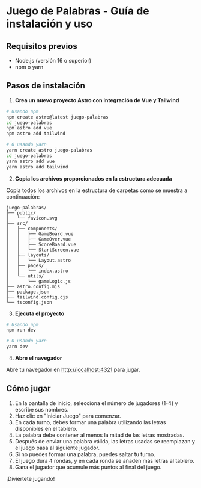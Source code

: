 # Juego de Palabras - Guía de instalación y uso

## Requisitos previos
- Node.js (versión 16 o superior)
- npm o yarn

## Pasos de instalación

1. **Crea un nuevo proyecto Astro con integración de Vue y Tailwind**

```bash
# Usando npm
npm create astro@latest juego-palabras
cd juego-palabras
npm astro add vue
npm astro add tailwind

# O usando yarn
yarn create astro juego-palabras
cd juego-palabras
yarn astro add vue
yarn astro add tailwind
```

2. **Copia los archivos proporcionados en la estructura adecuada**

Copia todos los archivos en la estructura de carpetas como se muestra a continuación:

```
juego-palabras/
├── public/
│   └── favicon.svg
├── src/
│   ├── components/
│   │   ├── GameBoard.vue
│   │   ├── GameOver.vue
│   │   ├── ScoreBoard.vue
│   │   └── StartScreen.vue
│   ├── layouts/
│   │   └── Layout.astro
│   ├── pages/
│   │   └── index.astro
│   └── utils/
│       └── gameLogic.js
├── astro.config.mjs
├── package.json
├── tailwind.config.cjs
└── tsconfig.json
```

3. **Ejecuta el proyecto**

```bash
# Usando npm
npm run dev

# O usando yarn
yarn dev
```

4. **Abre el navegador**

Abre tu navegador en [http://localhost:4321](http://localhost:4321) para jugar.

## Cómo jugar

1. En la pantalla de inicio, selecciona el número de jugadores (1-4) y escribe sus nombres.
2. Haz clic en "Iniciar Juego" para comenzar.
3. En cada turno, debes formar una palabra utilizando las letras disponibles en el tablero.
4. La palabra debe contener al menos la mitad de las letras mostradas.
5. Después de enviar una palabra válida, las letras usadas se reemplazan y el juego pasa al siguiente jugador.
6. Si no puedes formar una palabra, puedes saltar tu turno.
7. El juego dura 4 rondas, y en cada ronda se añaden más letras al tablero.
8. Gana el jugador que acumule más puntos al final del juego.

¡Diviértete jugando!